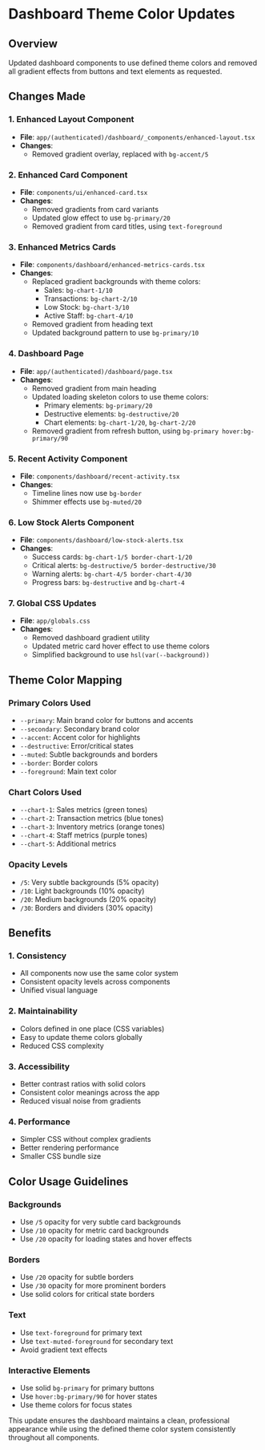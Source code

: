 # Dashboard Theme Color Updates

## Overview
Updated dashboard components to use defined theme colors and removed all gradient effects from buttons and text elements as requested.

## Changes Made

### 1. Enhanced Layout Component
- **File**: `app/(authenticated)/dashboard/_components/enhanced-layout.tsx`
- **Changes**: 
  - Removed gradient overlay, replaced with `bg-accent/5`

### 2. Enhanced Card Component
- **File**: `components/ui/enhanced-card.tsx`
- **Changes**:
  - Removed gradients from card variants
  - Updated glow effect to use `bg-primary/20`
  - Removed gradient from card titles, using `text-foreground`

### 3. Enhanced Metrics Cards
- **File**: `components/dashboard/enhanced-metrics-cards.tsx`
- **Changes**:
  - Replaced gradient backgrounds with theme colors:
    - Sales: `bg-chart-1/10`
    - Transactions: `bg-chart-2/10` 
    - Low Stock: `bg-chart-3/10`
    - Active Staff: `bg-chart-4/10`
  - Removed gradient from heading text
  - Updated background pattern to use `bg-primary/10`

### 4. Dashboard Page
- **File**: `app/(authenticated)/dashboard/page.tsx`
- **Changes**:
  - Removed gradient from main heading
  - Updated loading skeleton colors to use theme colors:
    - Primary elements: `bg-primary/20`
    - Destructive elements: `bg-destructive/20`
    - Chart elements: `bg-chart-1/20`, `bg-chart-2/20`
  - Removed gradient from refresh button, using `bg-primary hover:bg-primary/90`

### 5. Recent Activity Component
- **File**: `components/dashboard/recent-activity.tsx`
- **Changes**:
  - Timeline lines now use `bg-border`
  - Shimmer effects use `bg-muted/20`

### 6. Low Stock Alerts Component
- **File**: `components/dashboard/low-stock-alerts.tsx`
- **Changes**:
  - Success cards: `bg-chart-1/5 border-chart-1/20`
  - Critical alerts: `bg-destructive/5 border-destructive/30`
  - Warning alerts: `bg-chart-4/5 border-chart-4/30`
  - Progress bars: `bg-destructive` and `bg-chart-4`

### 7. Global CSS Updates
- **File**: `app/globals.css`
- **Changes**:
  - Removed dashboard gradient utility
  - Updated metric card hover effect to use theme colors
  - Simplified background to use `hsl(var(--background))`

## Theme Color Mapping

### Primary Colors Used
- `--primary`: Main brand color for buttons and accents
- `--secondary`: Secondary brand color
- `--accent`: Accent color for highlights
- `--destructive`: Error/critical states
- `--muted`: Subtle backgrounds and borders
- `--border`: Border colors
- `--foreground`: Main text color

### Chart Colors Used
- `--chart-1`: Sales metrics (green tones)
- `--chart-2`: Transaction metrics (blue tones)  
- `--chart-3`: Inventory metrics (orange tones)
- `--chart-4`: Staff metrics (purple tones)
- `--chart-5`: Additional metrics

### Opacity Levels
- `/5`: Very subtle backgrounds (5% opacity)
- `/10`: Light backgrounds (10% opacity)
- `/20`: Medium backgrounds (20% opacity)
- `/30`: Borders and dividers (30% opacity)

## Benefits

### 1. Consistency
- All components now use the same color system
- Consistent opacity levels across components
- Unified visual language

### 2. Maintainability
- Colors defined in one place (CSS variables)
- Easy to update theme colors globally
- Reduced CSS complexity

### 3. Accessibility
- Better contrast ratios with solid colors
- Consistent color meanings across the app
- Reduced visual noise from gradients

### 4. Performance
- Simpler CSS without complex gradients
- Better rendering performance
- Smaller CSS bundle size

## Color Usage Guidelines

### Backgrounds
- Use `/5` opacity for very subtle card backgrounds
- Use `/10` opacity for metric card backgrounds
- Use `/20` opacity for loading states and hover effects

### Borders
- Use `/20` opacity for subtle borders
- Use `/30` opacity for more prominent borders
- Use solid colors for critical state borders

### Text
- Use `text-foreground` for primary text
- Use `text-muted-foreground` for secondary text
- Avoid gradient text effects

### Interactive Elements
- Use solid `bg-primary` for primary buttons
- Use `hover:bg-primary/90` for hover states
- Use theme colors for focus states

This update ensures the dashboard maintains a clean, professional appearance while using the defined theme color system consistently throughout all components.
